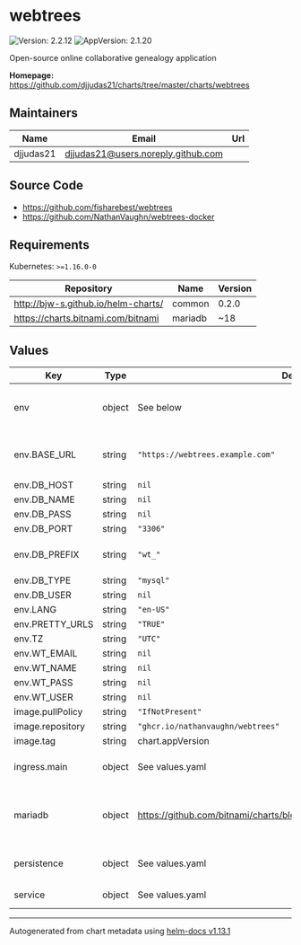 # webtrees

![Version: 2.2.12](https://img.shields.io/badge/Version-2.2.12-informational?style=flat-square) ![AppVersion: 2.1.20](https://img.shields.io/badge/AppVersion-2.1.20-informational?style=flat-square)

Open-source online collaborative genealogy application

**Homepage:** <https://github.com/djjudas21/charts/tree/master/charts/webtrees>

## Maintainers

| Name | Email | Url |
| ---- | ------ | --- |
| djjudas21 | <djjudas21@users.noreply.github.com> |  |

## Source Code

* <https://github.com/fisharebest/webtrees>
* <https://github.com/NathanVaughn/webtrees-docker>

## Requirements

Kubernetes: `>=1.16.0-0`

| Repository | Name | Version |
|------------|------|---------|
| http://bjw-s.github.io/helm-charts/ | common | 0.2.0 |
| https://charts.bitnami.com/bitnami | mariadb | ~18 |

## Values

| Key | Type | Default | Description |
|-----|------|---------|-------------|
| env | object | See below | environment variables. See [webtrees-docker documentation](https://github.com/NathanVaughn/webtrees-docker#environment-variables) for more details. |
| env.BASE_URL | string | `"https://webtrees.example.com"` | Base URL of the installation, with protocol. Must be in the form `http://webtrees.example.com` |
| env.DB_HOST | string | `nil` | Database hostname |
| env.DB_NAME | string | `nil` | Database to connect to |
| env.DB_PASS | string | `nil` | Database password |
| env.DB_PORT | string | `"3306"` | Database server port |
| env.DB_PREFIX | string | `"wt_"` | Prefix to give all tables in the database. Set this to a value of "" to have no table prefix. |
| env.DB_TYPE | string | `"mysql"` | Database server type |
| env.DB_USER | string | `nil` | Database username |
| env.LANG | string | `"en-US"` | webtrees localization setting |
| env.PRETTY_URLS | string | `"TRUE"` | Enable pretty URLs |
| env.TZ | string | `"UTC"` | Set the container timezone |
| env.WT_EMAIL | string | `nil` | Admin account email |
| env.WT_NAME | string | `nil` | Admin account full name |
| env.WT_PASS | string | `nil` | Admin account password |
| env.WT_USER | string | `nil` | Admin account username |
| image.pullPolicy | string | `"IfNotPresent"` | image pull policy |
| image.repository | string | `"ghcr.io/nathanvaughn/webtrees"` | image repository |
| image.tag | string | chart.appVersion | image tag |
| ingress.main | object | See values.yaml | Enable and configure ingress settings for the chart under this key. |
| mariadb | object | <https://github.com/bitnami/charts/blob/master/bitnami/mariadb/values.yaml> | Enable and configure mariadb database subchart under this key.    For more options see [mariadb chart documentation](https://github.com/bitnami/charts/tree/master/bitnami/mariadb) |
| persistence | object | See values.yaml | Configure persistence settings for the chart under this key. |
| service | object | See values.yaml | Configures service settings for the chart. |

----------------------------------------------
Autogenerated from chart metadata using [helm-docs v1.13.1](https://github.com/norwoodj/helm-docs/releases/v1.13.1)
